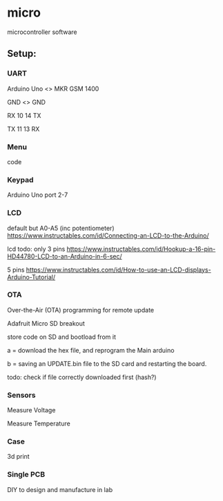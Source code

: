 # micro
microcontroller software

## Setup:

### UART
Arduino Uno <> MKR GSM 1400

GND <> GND

RX 10 14 TX

TX 11 13 RX

### Menu
code

### Keypad
Arduino Uno port 2-7

### LCD
default but A0-A5 (inc potentiometer)
https://www.instructables.com/id/Connecting-an-LCD-to-the-Arduino/

lcd todo:
only 3 pins
https://www.instructables.com/id/Hookup-a-16-pin-HD44780-LCD-to-an-Arduino-in-6-sec/

5 pins
https://www.instructables.com/id/How-to-use-an-LCD-displays-Arduino-Tutorial/

### OTA
Over-the-Air (OTA) programming for remote update

Adafruit Micro SD breakout

store code on SD and bootload from it

a = download the hex file, and reprogram the Main arduino

b = saving an UPDATE.bin file to the SD card and restarting the board.

todo: check if file correctly downloaded first (hash?)

### Sensors
Measure Voltage

Measure Temperature

### Case
3d print

### Single PCB
DIY to design and manufacture in lab

